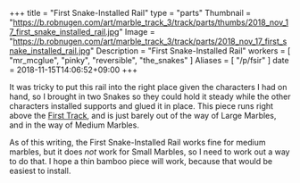 +++
title = "First Snake-Installed Rail"
type = "parts"
Thumbnail = "https://b.robnugen.com/art/marble_track_3/track/parts/thumbs/2018_nov_17_first_snake_installed_rail.jpg"
Image = "https://b.robnugen.com/art/marble_track_3/track/parts/2018_nov_17_first_snake_installed_rail.jpg"
Description = "First Snake-Installed Rail"
workers = [
    "mr_mcglue",
    "pinky",
    "reversible",
    "the_snakes"
]
Aliases = [
    "/p/fsir"
]
date = 2018-11-15T14:06:52+09:00
+++

It was tricky to put this rail into the right place given the characters I had on hand, so I brought in two Snakes so they could hold it steady while the other characters installed supports and glued it in place.  This piece runs right above the [First Track](/p/tft), and is just barely out of the way of Large Marbles, and in the way of Medium Marbles.

As of this writing, the First Snake-Installed Rail works fine for medium marbles, but it does *not* work for Small Marbles, so I need to work out a way to do that.  I hope a thin bamboo piece will work, because that would be easiest to install.
